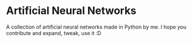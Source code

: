 # Artificial Neural Networks
A collection of artificial neural networks made in Python by me.
I hope you contribute and expand, tweak, use it :D
